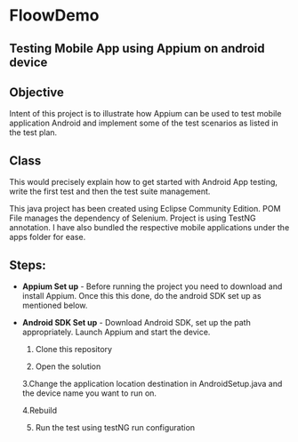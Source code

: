 

FloowDemo
==========
## Testing Mobile App using Appium on android device

## Objective 

Intent of this project is to illustrate how Appium can be used to test mobile application Android and implement some of the test scenarios as listed in the test plan.



## Class
This would precisely explain how to get started with Android App testing, write the first test and then the test suite management.

This java project has been created using Eclipse Community Edition. POM File manages the dependency of Selenium. Project is using TestNG annotation. I have also bundled the respective mobile applications under the apps folder for ease.

## Steps:

- **Appium Set up** - Before running the project you need to download and install Appium. Once this this done, do the android SDK set up as mentioned below.

- **Android SDK Set up** - Download Android SDK, set up the path appropriately. Launch Appium and start the device.

  1. Clone this repository
 
  2. Open the solution
 
  3.Change the application location destination in AndroidSetup.java and the device name you want to run on.
 
  4.Rebuild
 
  5. Run the test using testNG run configuration



